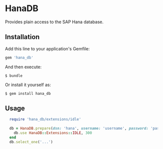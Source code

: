 # HanaDB

Provides plain access to the SAP Hana database.

## Installation

Add this line to your application's Gemfile:

```ruby
gem 'hana_db'
```

And then execute:

    $ bundle

Or install it yourself as:

    $ gem install hana_db

## Usage

```ruby
  require 'hana_db/extensions/idle'    
  
  db = HanaDB.prepare(dsn: 'hana', username: 'username', password: 'password') do |db|
    db.use HanaDB::Extensions::IDLE, 300
  end
  db.select_one('...')
```
